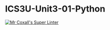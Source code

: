 # ICS3U-Unit3-01-Python

[![Mr Coxall's Super Linter](https://github.com/joannesanthosh/ICS3U-Unit3-01-Python/workflows/Mr%20Coxall's%20Super%20Linter/badge.svg)](https://github.com/joannesanthosh/ICS3U-Unit3-01-Python/actions/)
